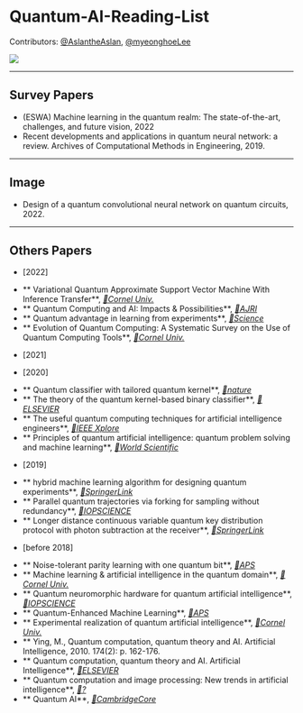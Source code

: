 # Quantum-AI-Reading-List

Contributors: [@AslantheAslan](https://github.com/AslantheAslan), [@myeonghoeLee](https://github.com/myeonghoeLee)

<a href="https://github.com/Namgyu97/Quantum-AI-Reading-List/graphs/contributors">
  <img src="https://contrib.rocks/image?repo=Namgyu97/Quantum-AI-Reading-List" />
</a>

------------------------------------------------------------------------------------
## Survey Papers

* (ESWA) Machine learning in the quantum realm: The state-of-the-art, challenges, and future vision, 2022
* Recent developments and applications in quantum neural network: a review. Archives of Computational Methods in Engineering, 2019.


------------------------------------------------------------------------------------
## Image

* Design of a quantum convolutional neural network on quantum circuits, 2022.

------------------------------------------------------------------------------------
## Others Papers
- [2022]
+ ** Variational Quantum Approximate Support Vector Machine With Inference Transfer**, *[📝Cornel Univ.](https://arxiv.org/abs/2206.14507)*
+ ** Quantum Computing and AI: Impacts &amp; Possibilities**, *[📝AJRI](https://www.adi-journal.org/index.php/ajri/article/view/656)*
+ ** Quantum advantage in learning from experiments**, *[📝Science](https://www.science.org/doi/abs/10.1126/science.abn7293?cookieSet=1)*
+ ** Evolution of Quantum Computing: A Systematic Survey on the Use of Quantum Computing Tools**, *[📝Cornel Univ.](https://arxiv.org/abs/2204.01856)*


- [2021]

- [2020]
+ ** Quantum classifier with tailored quantum kernel**, *[📝nature](https://www.nature.com/articles/s41534-020-0272-6)*
+ ** The theory of the quantum kernel-based binary classifier**, *[📝ELSEVIER](https://www.sciencedirect.com/science/article/pii/S0375960120302541)*
+ ** The useful quantum computing techniques for artificial intelligence engineers**, *[📝IEEE Xplore](https://ieeexplore.ieee.org/abstract/document/9016555)*
+ ** Principles of quantum artificial intelligence: quantum problem solving and machine learning**, *[📝World Scientific](https://www.worldscientific.com/doi/abs/10.1142/9789811224317_0001)*


- [2019]
+ ** hybrid machine learning algorithm for designing quantum experiments**, *[📝SpringerLink](https://link.springer.com/article/10.1007/s42484-019-00003-8)*
+ ** Parallel quantum trajectories via forking for sampling without redundancy**, *[📝IOPSCIENCE](https://iopscience.iop.org/article/10.1088/1367-2630/ab35fb/meta)*
+ ** Longer distance continuous variable quantum key distribution protocol with photon subtraction at the receiver**, *[📝SpringerLink](https://link.springer.com/article/10.1007/s11128-018-2167-4)*


- [before 2018]
+ ** Noise-tolerant parity learning with one quantum bit**, *[📝APS](https://journals.aps.org/pra/abstract/10.1103/PhysRevA.97.032327)*
+ ** Machine learning & artificial intelligence in the quantum domain**, *[📝Cornel Univ.](https://arxiv.org/abs/1709.02779)*
+ ** Quantum neuromorphic hardware for quantum artificial intelligence**, *[📝IOPSCIENCE](https://iopscience.iop.org/article/10.1088/1742-6596/880/1/012018/meta)*
+ ** Quantum-Enhanced Machine Learning**, *[📝APS](https://journals.aps.org/prl/abstract/10.1103/PhysRevLett.117.130501)*
+ ** Experimental realization of quantum artificial intelligence**, *[📝Cornel Univ.](https://arxiv.org/abs/1410.1054)*
+ ** Ying, M., Quantum computation, quantum theory and AI. Artificial Intelligence, 2010. 174(2): p. 162-176.
+ ** Quantum computation, quantum theory and AI. Artificial Intelligence**, *[📝ELSEVIER](https://www.sciencedirect.com/science/article/pii/S0004370209001398)*
+ ** Quantum computation and image processing: New trends in artificial intelligence**, *[📝?](https://www.researchgate.net/profile/Salvador-Venegas-Andraca/publication/220814314_Quantum_Computation_and_Image_Processing_New_Trends_in_Artificial_Intelligence/links/0912f5052af6fba23f000000/Quantum-Computation-and-Image-Processing-New-Trends-in-Artificial-Intelligence.pdf)*
+ ** Quantum AI**, *[📝CambridgeCore](https://www.cambridge.org/core/journals/behavioral-and-brain-sciences/article/abs/quantum-ai/0B5D9AA0D07574D2B561DE4924747CA9)*



















